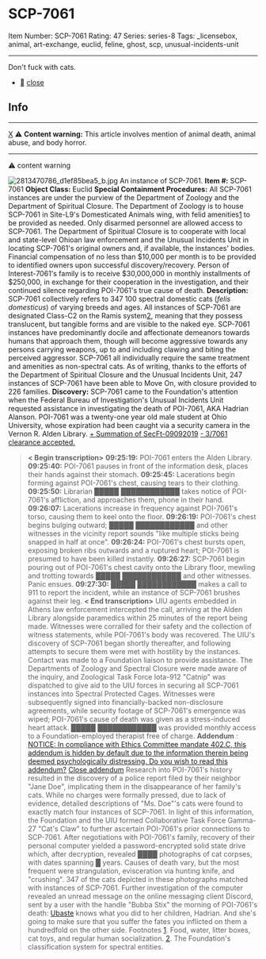 # SCP-7061
Item Number: SCP-7061
Rating: 47
Series: series-8
Tags: _licensebox, animal, art-exchange, euclid, feline, ghost, scp, unusual-incidents-unit

---

Don't fuck with cats.
  * [](javascript:;)
[close](javascript:;)
## Info
* * *
[X](javascript:;)
⚠️ **Content warning:** This article involves mention of animal death, animal abuse, and body horror.
* * *

⚠️ content warning 
  

![2813470786_d1ef85bea5_b.jpg](https://scp-wiki.wdfiles.com/local--files/scp-7061/2813470786_d1ef85bea5_b.jpg)
An instance of SCP-7061.
**Item #:** SCP-7061
**Object Class:** Euclid
**Special Containment Procedures:** All SCP-7061 instances are under the purview of the Department of Zoology and the Department of Spiritual Closure. The Department of Zoology is to house SCP-7061 in Site-L9's Domesticated Animals wing, with felid amenities[1](javascript:;) to be provided as needed. Only disarmed personnel are allowed access to SCP-7061.
The Department of Spiritual Closure is to cooperate with local and state-level Ohioan law enforcement and the Unusual Incidents Unit in locating SCP-7061's original owners and, if available, the instances' bodies. Financial compensation of no less than $10,000 per month is to be provided to identified owners upon successful discovery/recovery.
Person of Interest-7061's family is to receive $30,000,000 in monthly installments of $250,000, in exchange for their cooperation in the investigation, and their continued silence regarding POI-7061's true cause of death.
**Description:** SCP-7061 collectively refers to 347 100 spectral domestic cats (_felis domesticus_) of varying breeds and ages. All instances of SCP-7061 are designated Class-C2 on the Ramis system[2](javascript:;), meaning that they possess translucent, but tangible forms and are visible to the naked eye.
SCP-7061 instances have predominantly docile and affectionate demeanors towards humans that approach them, though will become aggressive towards any persons carrying weapons, up to and including clawing and biting the perceived aggressor. SCP-7061 all individually require the same treatment and amenities as non-spectral cats.
As of writing, thanks to the efforts of the Department of Spiritual Closure and the Unusual Incidents Unit, 247 instances of SCP-7061 have been able to Move On, with closure provided to 226 families.
**Discovery:** SCP-7061 came to the Foundation's attention when the Federal Bureau of Investigation's Unusual Incidents Unit requested assistance in investigating the death of POI-7061, AKA Hadrian Alanson. POI-7061 was a twenty-one year old male student at Ohio University, whose expiration had been caught via a security camera in the Vernon R. Alden Library.
[\+ Summation of SecFt-09092019](javascript:;)
[\- 3/7061 clearance accepted.](javascript:;)
> **< Begin transcription>**
> **09:25:19:** POI-7061 enters the Alden Library.
> **09:25:40:** POI-7061 pauses in front of the information desk, places their hands against their stomach.
> **09:25:45:** Lacerations begin forming against POI-7061's chest, causing tears to their clothing.
> **09:25:50:** Librarian █████ ████████████ takes notice of POI-7061's affliction, and approaches them, phone in their hand.
> **09:26:07:** Lacerations increase in frequency against POI-7061's torso, causing them to keel onto the floor.
> **09:26:19:** POI-7061's chest begins bulging outward; █████ ████████████ and other witnesses in the vicinity report sounds "like multiple sticks being snapped in half at once".
> **09:26:24:** POI-7061's chest bursts open, exposing broken ribs outwards and a ruptured heart; POI-7061 is presumed to have been killed instantly.
> **09:26:27:** SCP-7061 begin pouring out of POI-7061's chest cavity onto the Library floor, mewling and trotting towards █████ ████████████ and other witnesses. Panic ensues.
> **09:27:30:** █████ ████████████ makes a call to 911 to report the incident, while an instance of SCP-7061 brushes against their leg.
> **< End transcription>**
UIU agents embedded in Athens law enforcement intercepted the call, arriving at the Alden Library alongside paramedics within 25 minutes of the report being made. Witnesses were corralled for their safety and the collection of witness statements, while POI-7061's body was recovered. The UIU's discovery of SCP-7061 began shortly thereafter, and following attempts to secure them were met with hostility by the instances. Contact was made to a Foundation liaison to provide assistance.
The Departments of Zoology and Spectral Closure were made aware of the inquiry, and Zoological Task Force Iota-912 "Catnip" was dispatched to give aid to the UIU forces in securing all SCP-7061 instances into Spectral Protected Cages. Witnesses were subsequently signed into financially-backed non-disclosure agreements, while security footage of SCP-7061's emergence was wiped; POI-7061's cause of death was given as a stress-induced heart attack. █████ ████████████ was provided monthly access to a Foundation-employed therapist free of charge.
**Addendum** :
[NOTICE: In compliance with Ethics Committee mandate 402.C, this addendum is hidden by default due to the information therein being deemed psychologically distressing. Do you wish to read this addendum?](javascript:;)
[Close addendum](javascript:;)
Research into POI-7061's history resulted in the discovery of a police report filed by their neighbor "Jane Doe", implicating them in the disappearance of her family's cats. While no charges were formally pressed, due to lack of evidence, detailed descriptions of "Ms. Doe"'s cats were found to exactly match four instances of SCP-7061. In light of this information, the Foundation and the UIU formed Collaborative Task Force Gamma-27 "Cat's Claw" to further ascertain POI-7061's prior connections to SCP-7061.
After negotiations with POI-7061's family, recovery of their personal computer yielded a password-encrypted solid state drive which, after decryption, revealed ████ photographs of cat corpses, with dates spanning █ years. Causes of death vary, but the most frequent were strangulation, evisceration via hunting knife, and "crushing". 347 of the cats depicted in these photographs matched with instances of SCP-7061.
Further investigation of the computer revealed an unread message on the online messaging client Discord, sent by a user with the handle "Bubba Stix" the morning of POI-7061's death:
> [Ubaste](https://en.wikipedia.org/wiki/Bastet) knows what you did to her children, Hadrian. And she's going to make sure that you suffer the fates you inflicted on them a hundredfold on the other side.
Footnotes
[1](javascript:;). Food, water, litter boxes, cat toys, and regular human socialization.
[2](javascript:;). The Foundation's classification system for spectral entities.